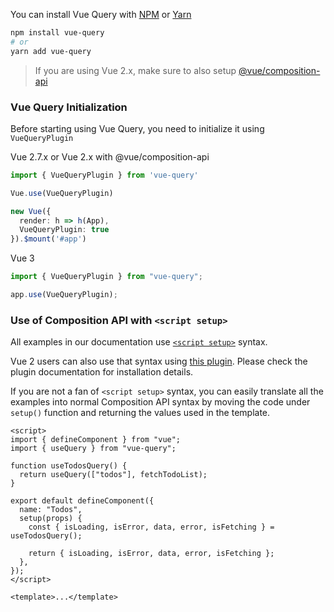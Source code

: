 You can install Vue Query with [NPM](https://www.npmjs.com/) or [Yarn](https://yarnpkg.com/)

```bash
npm install vue-query
# or
yarn add vue-query
```

> If you are using Vue 2.x, make sure to also setup [@vue/composition-api](https://github.com/vuejs/composition-api)

### Vue Query Initialization

Before starting using Vue Query, you need to initialize it using `VueQueryPlugin`

Vue 2.7.x or Vue 2.x with @vue/composition-api

```ts
import { VueQueryPlugin } from 'vue-query'

Vue.use(VueQueryPlugin)

new Vue({
  render: h => h(App),
  VueQueryPlugin: true
}).$mount('#app')
```

Vue 3 
```ts
import { VueQueryPlugin } from "vue-query";

app.use(VueQueryPlugin);
```

### Use of Composition API with `<script setup>`

All examples in our documentation use [`<script setup>`](https://staging.vuejs.org/api/sfc-script-setup.html) syntax.

Vue 2 users can also use that syntax using [this plugin](https://github.com/antfu/unplugin-vue2-script-setup). Please check the plugin documentation for installation details.

If you are not a fan of `<script setup>` syntax, you can easily translate all the examples into normal Composition API syntax by moving the code under `setup()` function and returning the values used in the template.

```vue
<script>
import { defineComponent } from "vue";
import { useQuery } from "vue-query";

function useTodosQuery() {
  return useQuery(["todos"], fetchTodoList);
}

export default defineComponent({
  name: "Todos",
  setup(props) {
    const { isLoading, isError, data, error, isFetching } = useTodosQuery();

    return { isLoading, isError, data, error, isFetching };
  },
});
</script>

<template>...</template>
```
